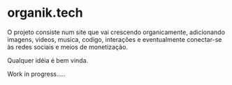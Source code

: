 # organik.tech

O projeto consiste num site que vai crescendo organicamente, adicionando imagens, videos, musica, codigo, interações e eventualmente conectar-se às redes sociais e meios de monetização.

Qualquer idéia é bem vinda.




Work in progress.....
